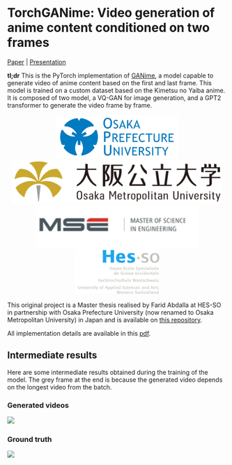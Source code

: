 # TorchGANime: Video generation of anime content conditioned on two frames

[Paper](./assets/GANime_paper.pdf) | [Presentation](https://docs.google.com/presentation/d/1KtN6-LmA6fbbY3wG6_Hz75HbOFL3J7vC/edit?usp=sharing&ouid=116500441313574364877&rtpof=true&sd=true)

**tl;dr** This is the PyTorch implementation of [GANime](https://github.com/Kurokabe/GANime), a model capable to generate video of anime content based on the first and last frame. This model is trained on a custom dataset based on the Kimetsu no Yaiba anime. It is composed of two model, a VQ-GAN for image generation, and a GPT2 transformer to generate the video frame by frame.

<p align="center">
    <img src=./assets/opu.jpg height="100" />
    <img src=./assets/omu.png height="100" />
    <img src=./assets/mse.png height="100" />
    <img src=./assets/hes-so.jpg height="100" />
</p>

This original project is a Master thesis realised by Farid Abdalla at HES-SO in partnership with Osaka Prefecture University (now renamed to Osaka Metropolitan University) in Japan and is available on [this repository](https://github.com/Kurokabe/GANime).

All implementation details are available in this [pdf](./assets/GANime_paper.pdf).

## Intermediate results
Here are some intermediate results obtained during the training of the model. The grey frame at the end is because the generated video depends on the longest video from the batch.

### Generated videos
![](./assets/results/tmp_generated.gif)

### Ground truth
![](./assets/results/tmp_real.gif)
